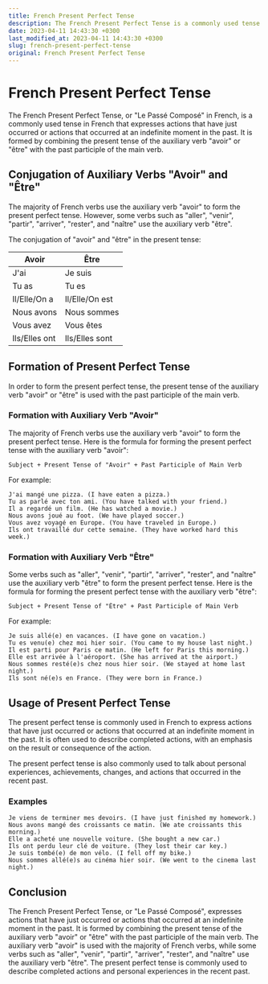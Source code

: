 ```yaml
---
title: French Present Perfect Tense
description: The French Present Perfect Tense is a commonly used tense in French that expresses actions that have just occurred or actions that occurred at an indefinite moment in the past. Learn more about this tense with examples and usage.
date: 2023-04-11 14:43:30 +0300
last_modified_at: 2023-04-11 14:43:30 +0300
slug: french-present-perfect-tense
original: French Present Perfect Tense
---
```

# French Present Perfect Tense

The French Present Perfect Tense, or "Le Passé Composé" in French, is a commonly used tense in French that expresses actions that have just occurred or actions that occurred at an indefinite moment in the past. It is formed by combining the present tense of the auxiliary verb "avoir" or "être" with the past participle of the main verb.

## Conjugation of Auxiliary Verbs "Avoir" and "Être"

The majority of French verbs use the auxiliary verb "avoir" to form the present perfect tense. However, some verbs such as "aller", "venir", "partir", "arriver", "rester", and "naître" use the auxiliary verb "être".

The conjugation of "avoir" and "être" in the present tense:

| Avoir           | Être           |
| -------------- | -------------- |
| J'ai            | Je suis        |
| Tu as           | Tu es          |
| Il/Elle/On a    | Il/Elle/On est |
| Nous avons      | Nous sommes    |
| Vous avez       | Vous êtes      |
| Ils/Elles ont   | Ils/Elles sont |

## Formation of Present Perfect Tense

In order to form the present perfect tense, the present tense of the auxiliary verb "avoir" or "être" is used with the past participle of the main verb.

### Formation with Auxiliary Verb "Avoir"

The majority of French verbs use the auxiliary verb "avoir" to form the present perfect tense. Here is the formula for forming the present perfect tense with the auxiliary verb "avoir":

    Subject + Present Tense of "Avoir" + Past Participle of Main Verb

For example:

    J'ai mangé une pizza. (I have eaten a pizza.)
    Tu as parlé avec ton ami. (You have talked with your friend.)
    Il a regardé un film. (He has watched a movie.)
    Nous avons joué au foot. (We have played soccer.)
    Vous avez voyagé en Europe. (You have traveled in Europe.)
    Ils ont travaillé dur cette semaine. (They have worked hard this week.)

### Formation with Auxiliary Verb "Être"

Some verbs such as "aller", "venir", "partir", "arriver", "rester", and "naître" use the auxiliary verb "être" to form the present perfect tense. Here is the formula for forming the present perfect tense with the auxiliary verb "être":

    Subject + Present Tense of "Être" + Past Participle of Main Verb

For example:

    Je suis allé(e) en vacances. (I have gone on vacation.)
    Tu es venu(e) chez moi hier soir. (You came to my house last night.)
    Il est parti pour Paris ce matin. (He left for Paris this morning.)
    Elle est arrivée à l'aéroport. (She has arrived at the airport.)
    Nous sommes resté(e)s chez nous hier soir. (We stayed at home last night.)
    Ils sont né(e)s en France. (They were born in France.)

## Usage of Present Perfect Tense

The present perfect tense is commonly used in French to express actions that have just occurred or actions that occurred at an indefinite moment in the past. It is often used to describe completed actions, with an emphasis on the result or consequence of the action.

The present perfect tense is also commonly used to talk about personal experiences, achievements, changes, and actions that occurred in the recent past.

### Examples

    Je viens de terminer mes devoirs. (I have just finished my homework.)
    Nous avons mangé des croissants ce matin. (We ate croissants this morning.)
    Elle a acheté une nouvelle voiture. (She bought a new car.)
    Ils ont perdu leur clé de voiture. (They lost their car key.)
    Je suis tombé(e) de mon vélo. (I fell off my bike.)
    Nous sommes allé(e)s au cinéma hier soir. (We went to the cinema last night.) 

## Conclusion

The French Present Perfect Tense, or "Le Passé Composé", expresses actions that have just occurred or actions that occurred at an indefinite moment in the past. It is formed by combining the present tense of the auxiliary verb "avoir" or "être" with the past participle of the main verb. The auxiliary verb "avoir" is used with the majority of French verbs, while some verbs such as "aller", "venir", "partir", "arriver", "rester", and "naître" use the auxiliary verb "être". The present perfect tense is commonly used to describe completed actions and personal experiences in the recent past.